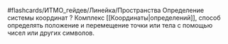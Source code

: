 #flashcards/ИТМО_гейдев/Линейка/Пространства
Определение системы координат
?
Комплекс [[Координаты|определений]], способ определять положение и перемещение точки или тела с помощью чисел или других символов.
